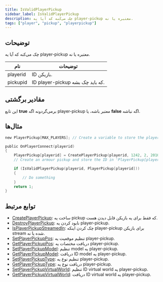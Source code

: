 ```yaml
---
title: IsValidPlayerPickup
sidebar_label: IsValidPlayerPickup
description: چک می‌کنه که آیا یه player-pickup معتبره یا نه.
tags: ["player", "pickup", "playerpickup"]
---
```


<VersionWarn version='omp v1.1.0.2612' />

## توضیحات

چک می‌کنه که آیا یه player-pickup معتبره یا نه.

| نام      | توضیحات                               |
|----------|---------------------------------------|
| playerid | ID بازیکن.                            |
| pickupid | ID player-pickup که باید چک بشه.     |

## مقادیر برگشتی

این تابع **true** برمی‌گردونه اگه player-pickup معتبر باشه، یا **false** اگه نباشه.

## مثال‌ها

```c
new PlayerPickup[MAX_PLAYERS]; // Create a variable to store the player-pickup ID in

public OnPlayerConnect(playerid)
{
    PlayerPickup[playerid] = CreatePlayerPickup(playerid, 1242, 2, 2010.0979, 1222.0642, 10.8206, -1);
    // Create an armour pickup and store the ID in 'PlayerPickup[playerid]'

    if (IsValidPlayerPickup(playerid, PlayerPickup[playerid]))
    {
        // Do something
    }
    return 1;
}
```

## توابع مرتبط

- [CreatePlayerPickup](./CreatePlayerPickup): ساخت یه pickup که فقط برای یه بازیکن قابل دیدن هست.
- [DestroyPlayerPickup](DestroyPlayerPickup): نابود کردن یه player-pickup.
- [IsPlayerPickupStreamedIn](IsPlayerPickupStreamedIn): چک کردن اینکه player-pickup برای بازیکن stream شده یا نه.
- [SetPlayerPickupPos](SetPlayerPickupPos): تنظیم موقعیت یه player-pickup.
- [GetPlayerPickupPos](GetPlayerPickupPos): دریافت مختصات یه player-pickup.
- [SetPlayerPickupModel](SetPlayerPickupModel): تنظیم model یه player-pickup.
- [GetPlayerPickupModel](GetPlayerPickupModel): دریافت ID model یه player-pickup.
- [SetPlayerPickupType](SetPlayerPickupType): تنظیم نوع یه player-pickup.
- [GetPlayerPickupType](GetPlayerPickupType): دریافت نوع یه player-pickup.
- [SetPlayerPickupVirtualWorld](SetPlayerPickupVirtualWorld): تنظیم ID virtual world یه player-pickup.
- [GetPlayerPickupVirtualWorld](GetPlayerPickupVirtualWorld): دریافت ID virtual world یه player-pickup.